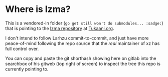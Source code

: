 # Where is lzma?

This is a vendored-in folder (`go get still won't do submodules... :sadge:`) that is pointing to the [lzma repository](https://git.tukaani.org) at [Tukaani.org](https://tukaani.org).

I don't intend to follow Larhzu commit-to-commit, and just have more peace-of-mind following the repo source that the *real* maintainer of xz has full control over.

You can copy and paste the git shorthash showing here on gitlab into the searchbox of his gitweb (top right of screen) to inspect the tree this repo is currently pointing to.
